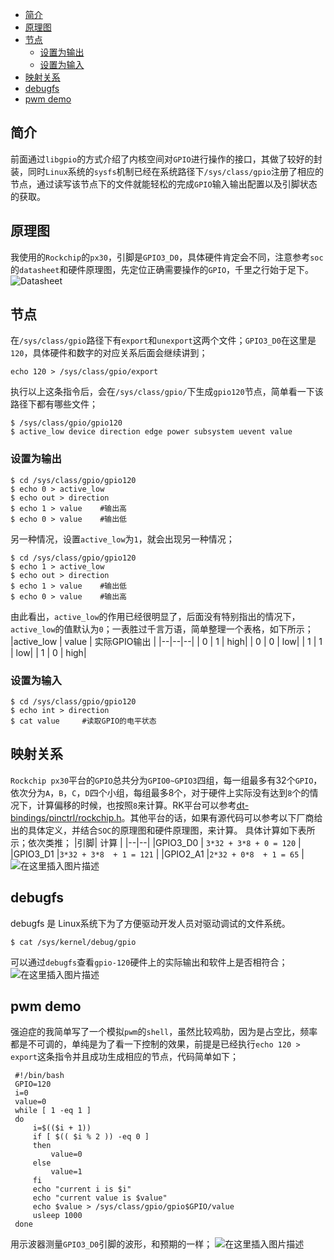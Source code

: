 ﻿---
layout: post
tags: [Linux驱动]
comments: true
---

<!-- TOC -->
- [简介](#简介)
- [原理图](#原理图)
- [节点](#节点)
    - [设置为输出](#设置为输出)
    - [设置为输入](#设置为输入)
- [映射关系](#映射关系)
- [debugfs](#debugfs)
- [pwm demo](#pwm-demo)
<!-- /TOC -->

## 简介

前面通过`libgpio`的方式介绍了内核空间对`GPIO`进行操作的接口，其做了较好的封装，同时`Linux`系统的`sysfs`机制已经在系统路径下`/sys/class/gpio`注册了相应的节点，通过读写该节点下的文件就能轻松的完成`GPIO`输入输出配置以及引脚状态的获取。

## 原理图
我使用的`Rockchip`的`px30`，引脚是`GPIO3_D0`，具体硬件肯定会不同，注意参考`soc`的`datasheet`和硬件原理图，先定位正确需要操作的`GPIO`，千里之行始于足下。
![Datasheet](https://img-blog.csdnimg.cn/20190504161951205.png?x-oss-process=image/watermark,type_ZmFuZ3poZW5naGVpdGk,shadow_10,text_aHR0cHM6Ly9ibG9nLmNzZG4ubmV0L3UwMTA2MzIxNjU=,size_16,color_FFFFFF,t_70)
## 节点
在`/sys/class/gpio`路径下有`export`和`unexport`这两个文件；`GPIO3_D0`在这里是`120`，具体硬件和数字的对应关系后面会继续讲到；
```shell
echo 120 > /sys/class/gpio/export
```
执行以上这条指令后，会在`/sys/class/gpio/`下生成`gpio120`节点，简单看一下该路径下都有哪些文件；

```shell
$ /sys/class/gpio/gpio120
$ active_low device direction edge power subsystem uevent value
```
### 设置为输出
```shell
$ cd /sys/class/gpio/gpio120
$ echo 0 > active_low
$ echo out > direction
$ echo 1 > value	#输出高
$ echo 0 > value	#输出低
```
另一种情况，设置`active_low`为`1`，就会出现另一种情况；
```shell
$ cd /sys/class/gpio/gpio120
$ echo 1 > active_low
$ echo out > direction
$ echo 1 > value	#输出低
$ echo 0 > value	#输出高
```
由此看出，`active_low`的作用已经很明显了，后面没有特别指出的情况下，`active_low`的值默认为`0`；一表胜过千言万语，简单整理一个表格，如下所示；
|active_low  | value | 实际GPIO输出  |
|--|--|--|
| 0 | 1 | high|
| 0 | 0 | low|
| 1 | 1 | low|
| 1 | 0 | high|

### 设置为输入
```shell
$ cd /sys/class/gpio/gpio120
$ echo int > direction
$ cat value 	#读取GPIO的电平状态
```
## 映射关系
`Rockchip px30`平台的`GPIO`总共分为`GPIO0~GPIO3`四组，每一组最多有32个`GPIO`，依次分为`A`，`B`，`C`，`D`四个小组，每组最多8个，对于硬件上实际没有达到`8`个的情况下，计算偏移的时候，也按照`8`来计算。RK平台可以参考[dt-bindings/pinctrl/rockchip.h](https://github.com/rockchip-linux/kernel/blob/develop-4.4/include/dt-bindings/pinctrl/rockchip.h)。其他平台的话，如果有源代码可以参考以下厂商给出的具体定义，并结合`SOC`的原理图和硬件原理图，来计算。
具体计算如下表所示；依次类推；
|引脚| 计算 |
|--|--|
|GPIO3_D0  | `3*32 + 3*8 + 0 = 120` |
|GPIO3_D1 |`3*32 + 3*8  + 1 = 121` |
|GPIO2_A1 |`2*32 + 0*8  + 1 = 65` |
![在这里插入图片描述](https://img-blog.csdnimg.cn/20190504164651732.png?x-oss-process=image/watermark,type_ZmFuZ3poZW5naGVpdGk,shadow_10,text_aHR0cHM6Ly9ibG9nLmNzZG4ubmV0L3UwMTA2MzIxNjU=,size_16,color_FFFFFF,t_70)
## debugfs
debugfs 是 Linux系统下为了方便驱动开发人员对驱动调试的文件系统。
```shell
$ cat /sys/kernel/debug/gpio
```
可以通过`debugfs`查看`gpio-120`硬件上的实际输出和软件上是否相符合；
![在这里插入图片描述](https://img-blog.csdnimg.cn/20190504165210723.png?x-oss-process=image/watermark,type_ZmFuZ3poZW5naGVpdGk,shadow_10,text_aHR0cHM6Ly9ibG9nLmNzZG4ubmV0L3UwMTA2MzIxNjU=,size_16,color_FFFFFF,t_70)
## pwm demo 
强迫症的我简单写了一个模拟`pwm`的`shell`，虽然比较鸡肋，因为是占空比，频率都是不可调的，单纯是为了看一下控制的效果，前提是已经执行`echo 120 > export`这条指令并且成功生成相应的节点，代码简单如下；
```shell
 #!/bin/bash
 GPIO=120
 i=0
 value=0
 while [ 1 -eq 1 ]
 do
     i=$(($i + 1))
     if [ $(( $i % 2 )) -eq 0 ]
     then
         value=0
     else
         value=1
     fi
     echo "current i is $i"
     echo "current value is $value"
     echo $value > /sys/class/gpio/gpio$GPIO/value
     usleep 1000
 done
```
用示波器测量`GPIO3_D0`引脚的波形，和预期的一样；
![在这里插入图片描述](https://img-blog.csdnimg.cn/20190504170152293.png?x-oss-process=image/watermark,type_ZmFuZ3poZW5naGVpdGk,shadow_10,text_aHR0cHM6Ly9ibG9nLmNzZG4ubmV0L3UwMTA2MzIxNjU=,size_16,color_FFFFFF,t_70)
